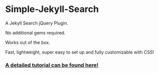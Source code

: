 Simple-Jekyll-Search
====================

A Jekyll Search jQuery Plugin. 

No additional gems required. 

Works out of the box. 

Fast, lightweight, super easy to set up and fully customizable with CSS!

<a href="http://christian-fei.com/tutorials/simple-jekyll-search-jquery-plugin/"><h3>A detailed tutorial can be found here!</h3></a>